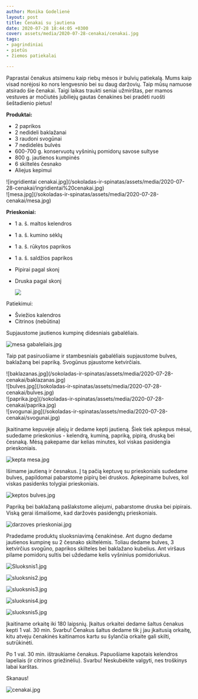 ```yaml
---
author: Monika Godelienė
layout: post
title: Čenakai su jautiena
date: 2020-07-28 18:44:05 +0300
cover: assets/media/2020-07-28-cenakai/cenakai.jpg
tags:
- pagrindiniai
- pietūs
- žiemos patiekalai

---
```

Paprastai čenakus atsimenu kaip riebų mėsos ir bulvių patiekalą. Mums kaip visad norėjosi ko nors lengvesnio bei su daug daržovių. Taip mūsų namuose atsirado šie čenakai. Taigi laikas traukti seniai užmirštas, per mamos vestuves ar močiutės jubiliejų gautas čenakines bei pradėti ruošti šeštadienio pietus!

**Produktai:**

* 2 paprikos
* 2 nedideli baklažanai
* 3 raudoni svogūnai
* 7 nedidelės bulvės
* 600-700 g. konservuotų vyšninių pomidorų savose sultyse
* 800 g. jautienos kumpinės
* 6 skiltelės česnako
* Aliejus kepimui

<div class="row">
<div class="six columns" markdown="1">
![ingridientai cenakai.jpg](/sokoladas-ir-spinatas/assets/media/2020-07-28-cenakai/ingridientai%20cenakai.jpg)
</div>
<div class="six columns" markdown="1">
![mesa.jpg](/sokoladas-ir-spinatas/assets/media/2020-07-28-cenakai/mesa.jpg)
</div>
</div>

**Prieskoniai:**

* 1 a. š. maltos kelendros
* 1 a. š. kumino sėklų
* 1 a. š. rūkytos paprikos
* 1 a. š. saldžios paprikos
* Pipirai pagal skonį
* Druska pagal skonį  
    
  ![](/sokoladas-ir-spinatas/assets/media/2020-07-28-cenakai/prieskoniai.jpg)

Patiekimui:

* Šviežios kalendros
* Citrinos (nebūtina)

Supjaustome jautienos kumpinę didesniais gabalėliais.

![mesa gabaleliais.jpg](/sokoladas-ir-spinatas/assets/media/2020-07-28-cenakai/mesa%20gabaleliais.jpg)

Taip pat pasiruošiame ir stambesniais gabalėliais supjaustome bulves, baklažaną bei papriką. Svogūnus pjaustome ketvirčiais.

<div class="row">
<div class="six columns" markdown="1">
![baklazanas.jpg](/sokoladas-ir-spinatas/assets/media/2020-07-28-cenakai/baklazanas.jpg)
</div>
<div class="six columns" markdown="1">
![bulves.jpg](/sokoladas-ir-spinatas/assets/media/2020-07-28-cenakai/bulves.jpg)
</div>
</div>

<div class="row">
<div class="six columns" markdown="1">
![paprika.jpg](/sokoladas-ir-spinatas/assets/media/2020-07-28-cenakai/paprika.jpg)
</div>
<div class="six columns" markdown="1">
![svogunai.jpg](/sokoladas-ir-spinatas/assets/media/2020-07-28-cenakai/svogunai.jpg)
</div>
</div>


Įkaitiname kepuvėje aliejų ir dedame kepti jautieną. Šiek tiek apkepus mėsai, sudedame prieskonius - kelendrą, kuminą, papriką, pipirą, druską bei česnaką. Mėsą pakepame dar kelias minutes, kol viskas pasidengia prieskoniais.

![kepta mesa.jpg](/sokoladas-ir-spinatas/assets/media/2020-07-28-cenakai/kepta%20mesa.jpg)

Išimame jautieną ir česnakus. Į tą pačią keptuvę su prieskoniais sudedame bulves, papildomai pabarstome pipirų bei druskos. Apkepiname bulves, kol viskas pasidenks tolygiai prieskoniais.

![keptos bulves.jpg](/sokoladas-ir-spinatas/assets/media/2020-07-28-cenakai/keptos%20bulves.jpg)

Papriką bei baklažaną pašlakstome aliejumi, pabarstome druska bei pipirais. Viską gerai išmaišome, kad daržovės pasidengtų prieskoniais.

![darzoves prieskoniai.jpg](/sokoladas-ir-spinatas/assets/media/2020-07-28-cenakai/darzoves%20prieskoniai.jpg)

Pradedame produktų sluoksniavimą čenakinėse. Ant dugno dedame jautienos kumpinę su 2 česnako skiltelėmis.
Toliau dedame bulves, 3 ketvirčius svogūno, paprikos skilteles bei baklažano kubelius. Ant viršaus pilame pomidorų sultis bei uždedame kelis vyšninius pomidoriukus.

![Sluoksnis1.jpg](/sokoladas-ir-spinatas/assets/media/2020-07-28-cenakai/Sluoksnis1.jpg)

![sluoksnis2.jpg](/sokoladas-ir-spinatas/assets/media/2020-07-28-cenakai/sluoksnis2.jpg)

![sluoksnis3.jpg](/sokoladas-ir-spinatas/assets/media/2020-07-28-cenakai/sluoksnis3.jpg)

![sluoksnis4.jpg](/sokoladas-ir-spinatas/assets/media/2020-07-28-cenakai/sluoksnis4.jpg)

![sluoksnis5.jpg](/sokoladas-ir-spinatas/assets/media/2020-07-28-cenakai/sluoksnis5.jpg)

Įkaitiname orkaitę iki 180 laipsnių. Įkaitus orkaitei dedame šaltus čenakus kepti 1 val. 30 min. Svarbu! Čenakus šaltus dedame tik į jau įkaitusią orkaitę, kitu atveju čenakinės kaitinamos kartu su šylančia orkaite gali skilti, sutrūkinėti.

Po 1 val. 30 min. ištraukiame čenakus. Papuošiame kapotais kelendros lapeliais (ir citrinos griežinėliu). Svarbu! Neskubėkite valgyti, nes troškinys labai karštas.

Skanaus!

![cenakai.jpg](/sokoladas-ir-spinatas/assets/media/2020-07-28-cenakai/cenakai.jpg)